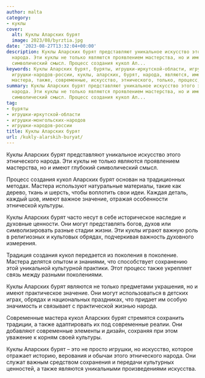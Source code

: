 ```yaml
---
author: malta
category:
- куклы
cover:
  alt: Куклы Аларских бурят
  image: 2023/08/byrztia.jpg
date: '2023-08-27T13:32:04+00:00'
description: Куклы Аларских бурят представляют уникальное искусство этого этнического
  народа. Эти куклы не только являются проявлением мастерства, но и имеют глубокий
  символический смысл. Процесс создания кукол Ал...
keywords: Куклы Аларских бурят, буряты, игрушки-иркутской-области, игрушки-монгольских-народов,
  игрушки-народов-россии, куклы, аларских, бурят, народа, являются, имеют, кукол,
  мастера, также, современные, искусство, этнического, только, процесс, создания
summary: Куклы Аларских бурят представляют уникальное искусство этого этнического
  народа. Эти куклы не только являются проявлением мастерства, но и имеют глубокий
  символический смысл. Процесс создания кукол Ал...
tag:
- буряты
- игрушки-иркутской-области
- игрушки-монгольских-народов
- игрушки-народов-россии
title: Куклы Аларских бурят
url: /kukly-alarskih-buryat/
---
```


Куклы Аларских бурят представляют уникальное искусство этого этнического народа. Эти куклы не только являются проявлением мастерства, но и имеют глубокий символический смысл.

Процесс создания кукол Аларских бурят основан на традиционных методах. Мастера используют натуральные материалы, такие как дерево, ткань и шерсть, чтобы воплотить свои идеи. Каждая деталь, каждый шов, имеют важное значение, отражая особенности этнической культуры.

Куклы Аларских бурят часто несут в себе историческое наследие и духовные ценности. Они могут представлять богов, духов или символизировать разные стадии жизни. Эти куклы играют важную роль в религиозных и культовых обрядах, подчеркивая важность духовного измерения.

Традиция создания кукол передается из поколения в поколение. Мастера делятся опытом и знаниями, что способствует сохранению этой уникальной культурной практики. Этот процесс также укрепляет связь между разными поколениями.

Куклы Аларских бурят являются не только предметами украшения, но и имеют практическое значение. Они могут использоваться в детских играх, обрядах и национальных праздниках, что придает им особую значимость и связывает с практической жизнью народа.

Современные мастера кукол Аларских бурят стремятся сохранить традиции, а также адаптировать их под современные реалии. Они добавляют современные элементы и дизайн, сохраняя при этом уважение к корням своей культуры.

Куклы Аларских бурят – это не просто игрушки, но искусство, которое отражает историю, верования и обычаи этого этнического народа. Они служат важным средством сохранения и передачи культурных ценностей, а также являются уникальными произведениями искусства.